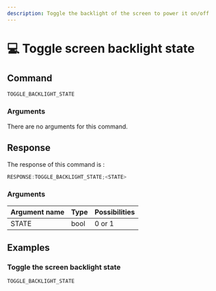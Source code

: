 ```yaml
---
description: Toggle the backlight of the screen to power it on/off
---
```


# 💻 Toggle screen backlight state

## Command

```javascript
TOGGLE_BACKLIGHT_STATE
```

### Arguments

There are no arguments for this command.

## Response

The response of this command is :

```javascript
RESPONSE:TOGGLE_BACKLIGHT_STATE;<STATE>
```

### Arguments

| Argument name | Type | Possibilities |
| ------------- | ---- | ------------- |
| STATE         | bool | 0 or 1        |

## Examples

### Toggle the screen backlight state

```javascript
TOGGLE_BACKLIGHT_STATE
```

